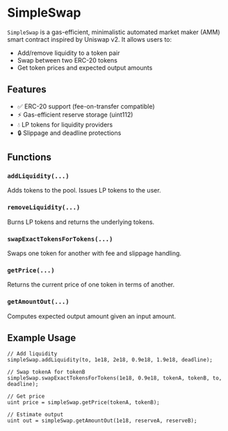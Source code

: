 # SimpleSwap

`SimpleSwap` is a gas-efficient, minimalistic automated market maker (AMM) smart contract inspired by Uniswap v2. It allows users to:

- Add/remove liquidity to a token pair
- Swap between two ERC-20 tokens
- Get token prices and expected output amounts

## Features

- ✅ ERC-20 support (fee-on-transfer compatible)
- ⚡ Gas-efficient reserve storage (uint112)
- 💧 LP tokens for liquidity providers
- 🔒 Slippage and deadline protections

## Functions

### `addLiquidity(...)`
Adds tokens to the pool. Issues LP tokens to the user.

### `removeLiquidity(...)`
Burns LP tokens and returns the underlying tokens.

### `swapExactTokensForTokens(...)`
Swaps one token for another with fee and slippage handling.

### `getPrice(...)`
Returns the current price of one token in terms of another.

### `getAmountOut(...)`
Computes expected output amount given an input amount.

## Example Usage

```solidity
// Add liquidity
simpleSwap.addLiquidity(to, 1e18, 2e18, 0.9e18, 1.9e18, deadline);

// Swap tokenA for tokenB
simpleSwap.swapExactTokensForTokens(1e18, 0.9e18, tokenA, tokenB, to, deadline);

// Get price
uint price = simpleSwap.getPrice(tokenA, tokenB);

// Estimate output
uint out = simpleSwap.getAmountOut(1e18, reserveA, reserveB);
